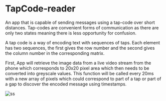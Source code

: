 # TapCode-reader
 
 An app that is capable of sending messages using a tap-code over short distances. Tap-codes are convenient forms of communication as there are only two states meaning there is less opportunity for confusion.

 A tap code is a way of encoding text with sequences of taps. Each element has two sequences, the first gives the row number and the second gives the column number in the corresponding matrix.

 First, App will retrieve the image data from a live video stream from the phone which corresponds to 20x20 pixel area which then needs to be converted into greyscale values. This function will be called every 20ms with a new array of pixels which could correspond to part of a tap or part of a gap to discover the encoded message using timestamps. 

![ss](https://user-images.githubusercontent.com/75357109/145668936-d5f0708b-dc7a-4ff7-aab4-0c363105c00b.jpg)
